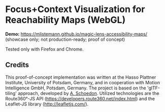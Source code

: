 # Focus+Context Visualization for Reachability Maps (WebGL)

**Demo:** https://mlistemann.github.io/magic-lens-accessibility-maps/
(showcase only; not production-ready; proof of concept)

Tested only with Firefox and Chrome.

## Credits

This proof-of-concept implementation was written at the Hasso Plattner Institute, University of Potsdam, Germany,
and in cooperation with Motion Intelligence GmbH, Potsdam, Germany. The project is based on the 'glTF-tiling' approach, 
developed by [A. Schoedon](https://github.com/5chdn/webgl-accessibility-maps-poc5). Utilized technologies are the 
Route360°-JS API (https://developers.route360.net/index.html) and the Leaflet-JS library (http://leafletjs.com/).
